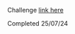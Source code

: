 Challenge <a target="_blank" href="https://www.frontendmentor.io/challenges/recipe-page-KiTsR8QQKm">link here</a>

Completed 25/07/24
